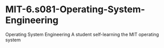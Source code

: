 # MIT-6.s081-Operating-System-Engineering
Operating System Engineering
A student self-learning the MIT operating system

